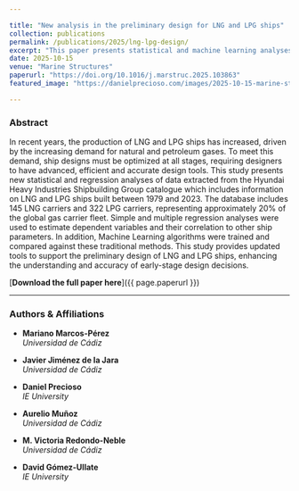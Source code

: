```yaml
---

title: "New analysis in the preliminary design for LNG and LPG ships"
collection: publications
permalink: /publications/2025/lng-lpg-design/
excerpt: "This paper presents statistical and machine learning analyses over a large dataset of LNG and LPG ships to improve the accuracy of early-stage vessel design."
date: 2025-10-15
venue: "Marine Structures"
paperurl: "https://doi.org/10.1016/j.marstruc.2025.103863"
featured_image: "https://danielprecioso.com/images/2025-10-15-marine-structures.jpg"

---
```


### Abstract

In recent years, the production of LNG and LPG ships has increased, driven by the increasing demand for natural and petroleum gases. To meet this demand, ship designs must be optimized at all stages, requiring designers to have advanced, efficient and accurate design tools. This study presents new statistical and regression analyses of data extracted from the Hyundai Heavy Industries Shipbuilding Group catalogue which includes information on LNG and LPG ships built between 1979 and 2023. The database includes 145 LNG carriers and 322 LPG carriers, representing approximately 20% of the global gas carrier fleet. Simple and multiple regression analyses were used to estimate dependent variables and their correlation to other ship parameters. In addition, Machine Learning algorithms were trained and compared against these traditional methods. This study provides updated tools to support the preliminary design of LNG and LPG ships, enhancing the understanding and accuracy of early-stage design decisions.

[**Download the full paper here**]({{ page.paperurl }})

---

### Authors & Affiliations

- **Mariano Marcos-Pérez**  
  _Universidad de Cádiz_

- **Javier Jiménez de la Jara**  
  _Universidad de Cádiz_

- **Daniel Precioso**  
  _IE University_

- **Aurelio Muñoz**  
  _Universidad de Cádiz_

- **M. Victoria Redondo-Neble**  
  _Universidad de Cádiz_

- **David Gómez-Ullate**  
  _IE University_
